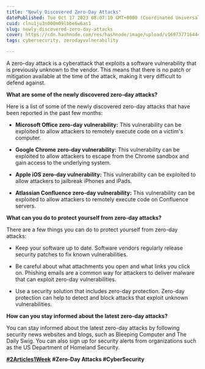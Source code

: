 ```yaml
---
title: "Newly Discovered Zero-Day Attacks"
datePublished: Tue Oct 17 2023 08:07:10 GMT+0000 (Coordinated Universal Time)
cuid: clnu1ju3n000m09lbbe6w6as1
slug: newly-discovered-zero-day-attacks
cover: https://cdn.hashnode.com/res/hashnode/image/upload/v1697377164440/c886d57b-ad85-43db-a533-5175518dafd7.png
tags: cybersecurity, zerodayvulnerability

---
```


A zero-day attack is a cyberattack that exploits a software vulnerability that is previously unknown to the vendor. This means that there is no patch or mitigation available at the time of the attack, making it very difficult to defend against.

**What are some of the newly discovered zero-day attacks?**

Here is a list of some of the newly discovered zero-day attacks that have been reported in the past few months:

* **Microsoft Office zero-day vulnerability:** This vulnerability can be exploited to allow attackers to remotely execute code on a victim's computer.
    
* **Google Chrome zero-day vulnerability:** This vulnerability can be exploited to allow attackers to escape from the Chrome sandbox and gain access to the underlying system.
    
* **Apple iOS zero-day vulnerability:** This vulnerability can be exploited to allow attackers to jailbreak iPhones and iPads.
    
* **Atlassian Confluence zero-day vulnerability:** This vulnerability can be exploited to allow attackers to remotely execute code on Confluence servers.
    

**What can you do to protect yourself from zero-day attacks?**

There are a few things you can do to protect yourself from zero-day attacks:

* Keep your software up to date. Software vendors regularly release security patches to fix known vulnerabilities.
    
* Be careful about what attachments you open and what links you click on. Phishing emails are a common way for attackers to deliver malware that can exploit zero-day vulnerabilities.
    
* Use a security solution that includes zero-day protection. Zero-day protection can help to detect and block attacks that exploit unknown vulnerabilities.
    

**How can you stay informed about the latest zero-day attacks?**

You can stay informed about the latest zero-day attacks by following security news websites and blogs, such as Bleeping Computer and The Daily Swig. You can also sign up for security alerts from organizations such as the US Department of Homeland Security.

[**#2Articles1Week**](https://hashnode.com/n/2articles1week) **#Zero-Day Attacks #CyberSecurity**
